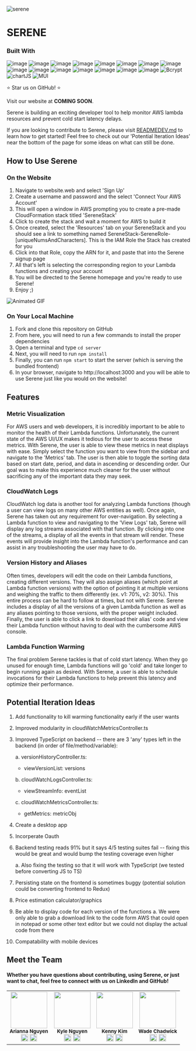 ![serene](https://github.com/oslabs-beta/Serene/assets/112911565/95f391d2-3d11-419e-9b61-385d743fa57e)

# SERENE

### Built With
![image](https://github.com/kenniford/kenniford/assets/112911565/f5bf3a2c-f5a4-4360-84af-d1c3f5b59c8c)
![image](https://github.com/kenniford/kenniford/assets/112911565/a3ab678f-8ecc-460a-800a-933654c18518)
![image](https://github.com/kenniford/kenniford/assets/112911565/d06bebbb-fc67-446c-9679-4d8d2c90c225)
![image](https://github.com/kenniford/kenniford/assets/112911565/e66a8697-f64c-41a2-b9eb-8f6a4c10d2eb)
![image](https://github.com/kenniford/kenniford/assets/112911565/dfd73ccd-ad7f-4e64-8c84-ab7dbfe5186b)
![image](https://github.com/kenniford/kenniford/assets/112911565/872b446f-d32a-4d8d-90f7-4b9baa3612e5)
![image](https://github.com/kenniford/kenniford/assets/112911565/bb566f14-f92e-4fec-b2b8-b322a42c40a8)
![image](https://github.com/kenniford/kenniford/assets/112911565/dc1a4122-08d2-49f0-ab52-9d2bf068cf01)
![image](https://github.com/kenniford/kenniford/assets/112911565/c9f534ca-9f6c-4021-94a2-74bc8eaf065b)
![image](https://github.com/kenniford/kenniford/assets/112911565/1a37a7f1-1ce7-41f0-9e54-26b157d70661)
![image](https://github.com/kenniford/kenniford/assets/112911565/2cf1a2f1-ac00-492c-8ccb-733e9e6e2ed6)
![image](https://github.com/kenniford/kenniford/assets/112911565/fff446e4-8b75-4c8f-98a1-24b1a3ae33c4)
![image](https://github.com/kenniford/kenniford/assets/112911565/e6eec745-adb1-4d24-a19e-8766b0644d6b)
![image](https://github.com/kenniford/kenniford/assets/112911565/9e360dcd-27c0-4683-ab76-d67d882d3abc)
![image](https://img.shields.io/badge/Tailwind-%231DA1F2.svg?style=for-the-badge&logo=tailwind-css&logoColor=white)
![Bcrypt](https://img.shields.io/badge/BCRYPT-grey?style=for-the-badge&logo=letsencrypt)
![chartJS](https://img.shields.io/badge/Chart.js-FF6384?style=for-the-badge&logo=chartdotjs&logoColor=white)
![MUI](https://github-production-user-asset-6210df.s3.amazonaws.com/112911565/260816206-93a8a824-92b6-44c0-b2b7-ef47e6a9ba98.png)

⭐️ Star us on GitHub! ⭐️

Visit our website at **COMING SOON**.

Serene is building an exciting developer tool to help monitor AWS lambda resources and prevent cold start latency delays. 

If you are looking to contribute to Serene, please visit <a href="google.com">READMEDEV.md</a> to learn how to get started! Feel free to check out our 'Potential Iteration Ideas' near the bottom of the page for some ideas on what can still be done.

## How to Use Serene

### On the Website
1. Navigate to <link>website.web</link> and select 'Sign Up'
2. Create a username and password and the select 'Connect Your AWS Account'
3. This will open a window in AWS prompting you to create a pre-made CloudFormation stack titled 'SereneStack'
4. Click to create the stack and wait a moment for AWS to build it
5. Once created, select the 'Resources' tab on your SereneStack and you should see a link to something named SereneStack-SereneRole-[uniqueNumsAndCharacters]. This is the IAM Role the Stack has created for you
6. Click into that Role, copy the ARN for it, and paste that into the Serene signup page
7. All that's left is selecting the corresponding region to your Lambda functions and creating your account
8. You will be directed to the Serene homepage and you're ready to use Serene!
9. Enjoy ;)

![Animated GIF](https://github.com/yourusername/yourrepository/raw/main/images/your-gif.gif)


### On Your Local Machine
1. Fork and clone this repository on GitHub
2. From here, you will need to run a few commands to install the proper dependencies
3. Open a terminal and type <code>cd server</code>
4. Next, you will need to run <code>npm install</code>
5. Finally, you can run <code>npm start</code> to start the server (which is serving the bundled frontend)
6. In your browser, navigate to <link>http://localhost:3000</link> and you will be able to use Serene just like you would on the website!

## Features

### Metric Visualization
For AWS users and web developers, it is incredibly important to be able to monitor the health of their Lambda functions. Unfortunately, the current state of the AWS UI/UX makes it tedious for the user to access these metrics. With Serene, the user is able to view these metrics in neat displays with ease. Simply select the function you want to view from the sidebar and navigate to the 'Metrics' tab. The user is then able to toggle the sorting data based on start date, period, and data in ascending or descending order. Our goal was to make this experience much cleaner for the user without sacrificing any of the important data they may seek.

### CloudWatch Logs
CloudWatch log data is another tool for analyzing Lambda functions (though a user can view logs on many other AWS entities as well). Once again, Serene has taken out any requirement for over-navigation. By selecting a Lambda function to view and navigating to the 'View Logs' tab, Serene will display any log streams associated with that function. By clicking into one of the streams, a display of all the events in that stream will render. These events will provide insight into the Lambda function's performance and can assist in any troubleshooting the user may have to do.

### Version History and Aliases
Often times, developers will edit the code on their Lambda functions, creating different versions. They will also assign aliases (which point at Lambda function versions) with the option of pointing it at multiple versions and weighing the traffic to them differently (ex. v1: 70%, v2: 30%). This entire process can be hard to follow at times, but not with Serene. Serene includes a display of all the versions of a given Lambda function as well as any aliases pointing to those versions, with the proper weight included. Finally, the user is able to click a link to download their alias' code and view their Lambda function without having to deal with the cumbersome AWS console.

### Lambda Function Warming
The final problem Serene tackles is that of cold start latency. When they go unused for enough time, Lambda functions will go 'cold' and take longer to begin running again as desired. With Serene, a user is able to schedule invocations for their Lambda functions to help prevent this latency and optimize their performance.


## Potential Iteration Ideas
1. Add functionality to kill warming functionality early if the user wants
2. Improved modularity in cloudWatchMetricsController.ts
3. Improved TypeScript on backend -- there are 3 'any' types left in the backend (in order of file/method/variable):

   a. versionHistoryController.ts:

   	- viewVersionList: versions

   b. cloudWatchLogsController.ts:

   	- viewStreamInfo: eventList

   c. cloudWatchMetricsController.ts:

      - getMetrics: metricObj
4. Create a desktop app
5. Incorperate Oauth
6. Backend testing reads 91% but it says 4/5 testing suites fail -- fixing this would be great and would bump the testing coverage even higher
   
    a. Also fixing the testing so that it will work with TypeScript (we tested before converting JS to TS)
7. Persisting state on the frontend is sometimes buggy (potential solution could be converting frontend to Redux)
8. Price estimation calculator/graphics
9. Be able to display code for each version of the functions
    a. We were only able to grab a download link to the code form AWS that could open in notepad or some other text editor but we could not display the actual code from there
10. Compatability with mobile devices

## Meet the Team
#### Whether you have questions about contributing, using Serene, or just want to chat, feel free to connect with us on LinkedIn and GitHub!
<table align="center">
  <tr>
    <td align="center">
      <img src="https://avatars.githubusercontent.com/u/135382120?v=4" width="100"/>
      <br />
      <sub><b>Arianna Nguyen</b></sub>
      <br />
      <a href="https://www.linkedin.com/in/ariannanguyen/" target="_blank"><img src="https://cdn-icons-png.flaticon.com/256/174/174857.png" width="20"/></a>
      <a href="https://github.com/dahliarianna" target="_blank"><img src="https://github.githubassets.com/images/modules/logos_page/GitHub-Mark.png" width="20"/></a>
    </td>
    <td align="center">
      <img src="https://avatars.githubusercontent.com/u/110702444?v=4" width="100"/>
      <br />
      <sub><b>Kyle Nguyen</b></sub>
      <br />
      <a href="https://www.linkedin.com/in/kylehng/" target="_blank"><img src="https://cdn-icons-png.flaticon.com/256/174/174857.png" width="20"/></a>
      <a href="https://github.com/khnguyen07" target="_blank"><img src="https://github.githubassets.com/images/modules/logos_page/GitHub-Mark.png" width="20"/></a>
    </td>
    <td align="center">
      <img src="https://avatars.githubusercontent.com/u/112911565?v=4" width="100"/>
      <br />
      <sub><b>Kenny Kim</b></sub>
      <br />
      <a href="https://www.linkedin.com/in/kenniford/" target="_blank"><img src="https://cdn-icons-png.flaticon.com/256/174/174857.png" width="20"/></a>
      <a href="https://github.com/kenniford" target="_blank"><img src="https://github.githubassets.com/images/modules/logos_page/GitHub-Mark.png" width="20"/></a>
    </td>
    <td align="center">
      <img src="https://avatars.githubusercontent.com/u/125922315?v=4" width="100"/>
      <br />
      <sub><b>Wade Chadwick</b></sub>
      <br />
      <a href="https://www.linkedin.com/in/wade-chadwick/" target="_blank"><img src="https://cdn-icons-png.flaticon.com/256/174/174857.png" width="20"/></a>
      <a href="https://github.com/WadeChadwick" target="_blank"><img src="https://github.githubassets.com/images/modules/logos_page/GitHub-Mark.png" width="20"/></a>
    </td>
  </tr>
</table>
